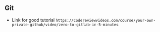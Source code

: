 ## Git
- Link for good tutorial
`https://codereviewvideos.com/course/your-own-private-github/video/zero-to-gitlab-in-5-minutes`
